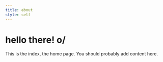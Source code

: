 ```yaml
---
title: about
style: self
---
```

<h1 class="emphasis-highlight">hello there! o/</h1>

This is the index, the home page. You should probably add content here.